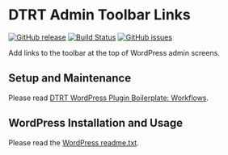 # DTRT Admin Toolbar Links

[![GitHub release](https://img.shields.io/github/release/dotherightthing/wpdtrt-admin-toolbar-links.svg)](https://github.com/dotherightthing/wpdtrt-admin-toolbar-links/releases) [![Build Status](https://travis-ci.org/dotherightthing/wpdtrt-admin-toolbar-links.svg?branch=master)](https://travis-ci.org/dotherightthing/wpdtrt-admin-toolbar-links) [![GitHub issues](https://img.shields.io/github/issues/dotherightthing/wpdtrt-admin-toolbar-links.svg)](https://github.com/dotherightthing/wpdtrt-admin-toolbar-links/issues)

Add links to the toolbar at the top of WordPress admin screens.

## Setup and Maintenance

Please read [DTRT WordPress Plugin Boilerplate: Workflows](https://github.com/dotherightthing/wpdtrt-plugin-boilerplate/wiki/Workflows).

## WordPress Installation and Usage

Please read the [WordPress readme.txt](readme.txt).
